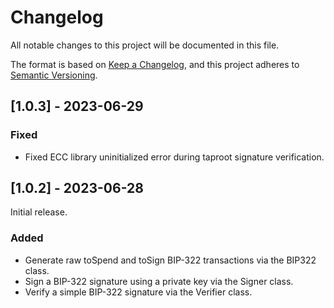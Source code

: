 # Changelog

All notable changes to this project will be documented in this file.

The format is based on [Keep a Changelog](https://keepachangelog.com/en/1.0.0/),
and this project adheres to [Semantic Versioning](https://semver.org/spec/v2.0.0.html).

## [1.0.3] - 2023-06-29

### Fixed

- Fixed ECC library uninitialized error during taproot signature verification.

## [1.0.2] - 2023-06-28

Initial release.

### Added

- Generate raw toSpend and toSign BIP-322 transactions via the BIP322 class.
- Sign a BIP-322 signature using a private key via the Signer class.
- Verify a simple BIP-322 signature via the Verifier class.

